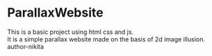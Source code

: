 # ParallaxWebsite
This is a basic project using html css and js.
<br>
It is a simple parallax website made on the basis of 2d image illusion.
<br>
author-nikita

